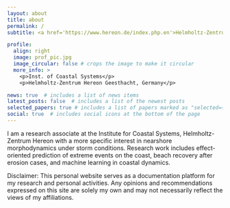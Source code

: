 ```yaml
---
layout: about
title: about
permalink: /
subtitle: <a href='https://www.hereon.de/index.php.en'>Helmholtz-Zentrum Hereon</a>

profile:
  align: right
  image: prof_pic.jpg
  image_circular: false # crops the image to make it circular
  more_info: >
    <p>Inst. of Coastal Systems</p>
    <p>Helmholtz-Zentrum Hereon Geesthacht, Germany</p>

news: true  # includes a list of news items
latest_posts: false  # includes a list of the newest posts
selected_papers: true # includes a list of papers marked as "selected={true}"
social: true  # includes social icons at the bottom of the page
---
```


I am a research associate at the Institute for Coastal Systems, Helmholtz-Zentrum Hereon with a more specific interest in nearshore morphodynamics under storm conditions. Research work includes effect-oriented prediction of extreme events on the coast, beach recovery after erosion cases, and machine learning in coastal dynamics.

Disclaimer: This personal website serves as a documentation platform for my research and personal activities. Any opinions and recommendations expressed on this site are solely my own and may not necessarily reflect the views of my affiliations.
